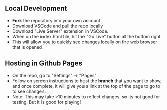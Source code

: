 ## Local Development
 - **Fork** the repository into your own account
 - Download VSCode and pull the repo locally
 - Download "Live Server" extension in VSCode.
  - When on the index.html file, hit the "Go Live" button at the bottom right.
  - This will allow you to quickly see changes locally on the web browser that is opened.

 ## Hosting in Github Pages
  - On the repo, go to "Settings" -> "Pages"
  - Follow on screen instructions to host the **branch** that you want to show, and once complete, it will give you a link at the top of the page to go to to see changes.
   - Note: This may take >10 minutes to reflect changes, so its not good for testing. But it is good for playing!
